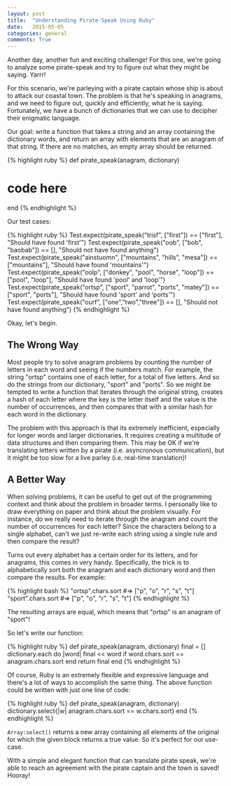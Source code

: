 ```yaml
---
layout: post
title:  "Understanding Pirate-Speak Using Ruby"
date:   2015-05-05
categories: general
comments: True
---
```


Another day, another fun and exciting challenge! For this one, we're going to analyze some pirate-speak and try to figure out what they might be saying. Yarrr!

For this scenario, we're parleying with a pirate captain whose ship is about to attack our coastal town. The problem is that he's speaking in anagrams, and we need to figure out, quickly and efficiently, what he is saying. Fortunately, we have a bunch of dictionaries that we can use to decipher their enigmatic language.

Our goal: write a function that takes a string and an array containing the dictionary words, and return an array with elements that are an anagram of that string. If there are no matches, an empty array should be returned.

{% highlight ruby %}
def pirate_speak(anagram, dictionary)
  # code here
end
{% endhighlight %}

Our test cases:

{% highlight ruby %}
Test.expect(pirate_speak("trisf", ["first"]) == ["first"], "Should have found 'first'")
Test.expect(pirate_speak("oob", ["bob", "baobab"]) == [], "Should not have found anything")
Test.expect(pirate_speak("ainstuomn", ["mountains", "hills", "mesa"]) == ["mountains"], "Should have found 'mountains'")
Test.expect(pirate_speak("oolp", ["donkey", "pool", "horse", "loop"]) == ["pool", "loop"], "Should have found 'pool' and 'loop'")
Test.expect(pirate_speak("ortsp", ["sport", "parrot", "ports", "matey"]) == ["sport", "ports"], "Should have found 'sport' and 'ports'")
Test.expect(pirate_speak("ourf", ["one","two","three"]) == [], "Should not have found anything")
{% endhighlight %}

Okay, let's begin.

## The Wrong Way

Most people try to solve anagram problems by counting the number of letters in each word and seeing if the numbers match. For example, the string "ortsp" contains one of each letter, for a total of five letters. And so do the strings from our dictionary, "sport" and "ports". So we might be tempted to write a function that iterates through the original string, creates a hash of each letter where the key is the letter itself and the value is the number of occurrences, and then compares that with a similar hash for each word in the dictionary.

The problem with this approach is that its extremely inefficient, especially for longer words and larger dictionaries. It requires creating a multitude of data structures and then comparing them. This may be OK if we're translating letters written by a pirate (i.e. asyncronous communication), but it might be too slow for a live parley (i.e. real-time translation)!

## A Better Way

When solving problems, it can be useful to get out of the programming context and think about the problem in broader terms. I personally like to draw everything on paper and think about the problem visually. For instance, do we really need to iterate through the anagram and count the number of occurrences for each letter? Since the characters belong to a single alphabet, can't we just re-write each string using a single rule and then compare the result?

Turns out every alphabet has a certain order for its letters, and for anagrams, this comes in very handy. Specifically, the trick is to alphabetically sort both the anagram and each dictionary word and then compare the results. For example:

{% highlight bash %}
"ortsp".chars.sort     #=> ["p", "o", "r", "s", "t"]
"sport".chars.sort     #=> ["p", "o", "r", "s", "t"]
{% endhighlight %}

The resulting arrays are equal, which means that "ortsp" is an anagram of "sport"!

So let's write our function:

{% highlight ruby %}
def pirate_speak(anagram, dictionary)
  final = []
  dictionary.each do |word|
    final << word if word.chars.sort == anagram.chars.sort
  end
  return final
end
{% endhighlight %}

Of course, Ruby is an extremely flexible and expressive language and there's a lot of ways to accomplish the same thing. The above function could be written with just one line of code:

{% highlight ruby %}
def pirate_speak(anagram, dictionary)
  dictionary.select{|w| anagram.chars.sort == w.chars.sort}
end
{% endhighlight %}

`Array:select()` returns a new array containing all elements of the original for which the given block returns a true value. So it's perfect for our use-case.

With a simple and elegant function that can translate pirate speak, we're able to reach an agreement with the pirate captain and the town is saved! Hooray!